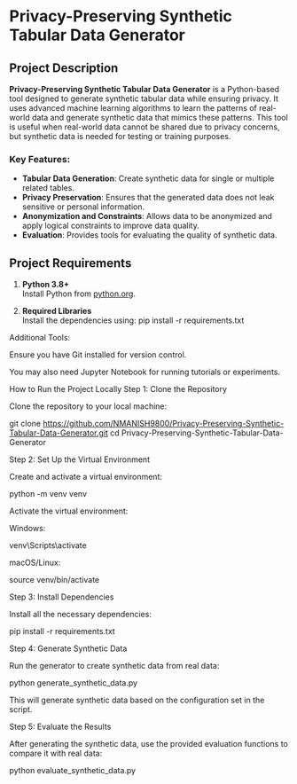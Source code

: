 # Privacy-Preserving Synthetic Tabular Data Generator

## Project Description
**Privacy-Preserving Synthetic Tabular Data Generator** is a Python-based tool designed to generate synthetic tabular data while ensuring privacy. It uses advanced machine learning algorithms to learn the patterns of real-world data and generate synthetic data that mimics these patterns. This tool is useful when real-world data cannot be shared due to privacy concerns, but synthetic data is needed for testing or training purposes.

### Key Features:
- **Tabular Data Generation**: Create synthetic data for single or multiple related tables.
- **Privacy Preservation**: Ensures that the generated data does not leak sensitive or personal information.
- **Anonymization and Constraints**: Allows data to be anonymized and apply logical constraints to improve data quality.
- **Evaluation**: Provides tools for evaluating the quality of synthetic data.

## Project Requirements

1. **Python 3.8+**  
   Install Python from [python.org](https://www.python.org/).

2. **Required Libraries**  
   Install the dependencies using:
   pip install -r requirements.txt
   
Additional Tools:

Ensure you have Git installed for version control.

You may also need Jupyter Notebook for running tutorials or experiments.

How to Run the Project Locally
Step 1: Clone the Repository

Clone the repository to your local machine:

git clone https://github.com/NMANISH9800/Privacy-Preserving-Synthetic-Tabular-Data-Generator.git
cd Privacy-Preserving-Synthetic-Tabular-Data-Generator

Step 2: Set Up the Virtual Environment

Create and activate a virtual environment:

python -m venv venv


Activate the virtual environment:

Windows:

venv\Scripts\activate


macOS/Linux:

source venv/bin/activate

Step 3: Install Dependencies

Install all the necessary dependencies:

pip install -r requirements.txt

Step 4: Generate Synthetic Data

Run the generator to create synthetic data from real data:

python generate_synthetic_data.py


This will generate synthetic data based on the configuration set in the script.

Step 5: Evaluate the Results

After generating the synthetic data, use the provided evaluation functions to compare it with real data:

python evaluate_synthetic_data.py
